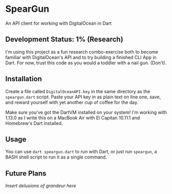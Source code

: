 # SpearGun
An API client for working with DigitalOcean in Dart

## Development Status: 1% (Research)
I'm using this project as a fun research combo-exercise both to become familiar with DigitalOcean's API and to try building a finished CLI App in Dart. For now, trust this code as you would a toddler with a nail gun. (Don't).

## Installation
Create a file called `DigitalOceanAPI.key` in the same directory as the `speargun.dart` script. Paste your API key in as plain text on line one, save, and reward yourself with yet another cup of coffee for the day.

Make sure you've got the DartVM installed on your system! I'm working with 1.13.0 as I write this on a MacBook Air with El Capitan 10.11.1 and Homebrew's Dart installed.

## Usage
You can use `dart speargun.dart` to run with Dart, or just run `speargun`, a BASH shell script to run it as a single command.

## Future Plans
*Insert delusions of grandeur here*
